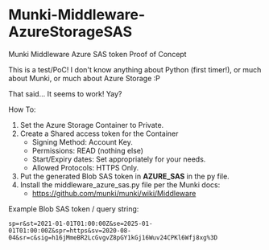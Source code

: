 # Munki-Middleware-AzureStorageSAS

Munki Middleware Azure SAS token Proof of Concept

This is a test/PoC! I don't know anything about Python (first timer!), or much about Munki, or much about Azure Storage :P

That said... It seems to work! Yay?


How To:
1. Set the Azure Storage Container to Private.
2. Create a Shared access token for the Container
   - Signing Method: Account Key.
   - Permissions: READ (nothing else)
   - Start/Expiry dates: Set appropriately for your needs.
   - Allowed Protocols: HTTPS Only.
3. Put the generated Blob SAS token in **AZURE_SAS** in the py file.
4. Install the middleware_azure_sas.py file per the Munki docs:
   - https://github.com/munki/munki/wiki/Middleware
 
 
 
Example Blob SAS token / query string:
```
sp=r&st=2021-01-01T01:00:00Z&se=2025-01-01T01:00:00Z&spr=https&sv=2020-08-04&sr=c&sig=h16jMmeBR2LcGvgvZ8pGY1kGj16Wuv24CPKl6Wfj8xg%3D
```
